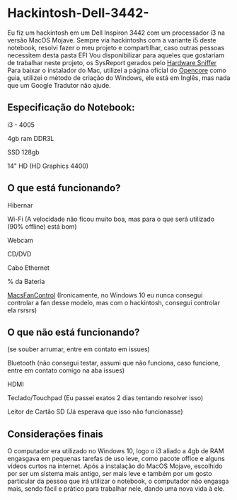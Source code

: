 # Hackintosh-Dell-3442-
Eu fiz um hackintosh em um Dell Inspiron 3442 com um processador i3 na versão MacOS Mojave. Sempre via hackintoshs com a variante i5 deste notebook, resolvi fazer o meu projeto e compartilhar, caso outras pessoas necessitem desta pasta EFI
Vou disponibilizar para aqueles que gostariam de trabalhar neste projeto, os SysReport gerados pelo [Hardware Sniffer](https://github.com/lzhoang2801/Hardware-Sniffer)
Para baixar o instalador do Mac, utilizei a página oficial do [Opencore](https://dortania.github.io/OpenCore-Install-Guide/installer-guide/windows-install.html) como guia, utilizei o método de criação do Windows, ele está em Inglês, mas nada que um Google Tradutor não ajude.

## Especificação do Notebook:

i3 - 4005

4gb ram DDR3L

SSD 128gb 

14" HD (HD Graphics 4400)

## O que está funcionando?

Hibernar

Wi-Fi (A velocidade não ficou muito boa, mas para o que será utilizado (90% offline) está bom)

Webcam

CD/DVD 

Cabo Ethernet 

% da Bateria

[MacsFanControl](https://www.bing.com/ck/a?!&&p=f8216b0d427617efe0522a0b5554e5906589ba67e8339be6506dbbb4b2ee9585JmltdHM9MTc0NjgzNTIwMA&ptn=3&ver=2&hsh=4&fclid=32c2499f-cc1f-6bd7-31c6-5c42cd366afa&psq=macs+fan+control&u=a1aHR0cHM6Ly9jcnlzdGFsaWRlYS5jb20vbWFjcy1mYW4tY29udHJvbC9kb3dubG9hZA&ntb=1) (Ironicamente, no Windows 10 eu nunca consegui controlar a fan desse modelo, mas com o hackintosh, consegui controlar ela rsrsrs)

## O que não está funcionando? 

(se souber arrumar, entre em contato em issues)

Bluetooth (não consegui testar, assumi que não funciona, caso funcione, entre em contato comigo na aba issues)

HDMI 

Teclado/Touchpad (Eu passei exatos 2 dias tentando resolver isso)

Leitor de Cartão SD (Já esperava que isso não funcionasse)

## Considerações finais

O computador era utilizado no Windows 10, logo o i3 aliado a 4gb de RAM engasgava em pequenas tarefas de uso leve, como pacote office e alguns vídeos curtos na internet. Após a instalação do MacOS Mojave, escolhido por ser um sistema mais antigo, ser mais leve e também por um gosto particular da pessoa que irá utilizar o notebook, o computador não engasga mais, sendo fácil e prático para trabalhar nele, dando uma nova vida à ele.

